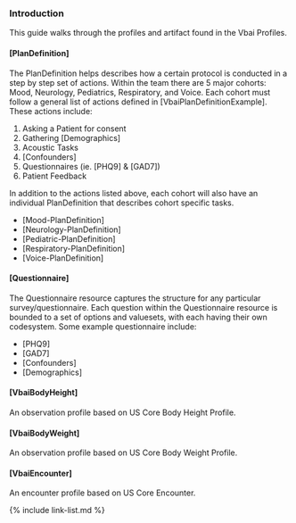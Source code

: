 ### Introduction
This guide walks through the profiles and artifact found in the Vbai Profiles.


#### [PlanDefinition]
The PlanDefinition helps describes how a certain protocol is conducted in a step by step set of actions. Within the team there are 5 major cohorts: Mood, Neurology, Pediatrics, Respiratory, and Voice. Each cohort must follow a general list of actions defined in [VbaiPlanDefinitionExample]. These actions include:
1. Asking a Patient for consent
2. Gathering [Demographics]
3. Acoustic Tasks
4. [Confounders]
5. Questionnaires (ie. [PHQ9] & [GAD7])
6. Patient Feedback

In addition to the actions listed above, each cohort will also have an individual PlanDefinition that describes cohort specific tasks.

 * [Mood-PlanDefinition]
 * [Neurology-PlanDefinition]
 * [Pediatric-PlanDefinition]
 * [Respiratory-PlanDefinition]
 * [Voice-PlanDefinition]


#### [Questionnaire]
The Questionnaire resource captures the structure for any particular survey/questionnaire. Each question within the Questionnaire resource is bounded to a set of options and valuesets, with each having their own codesystem. Some example questionnaire include:
* [PHQ9]
* [GAD7]
* [Confounders]
* [Demographics]



#### [VbaiBodyHeight]
An observation profile based on US Core Body Height Profile.

#### [VbaiBodyWeight]
An observation profile based on US Core Body Weight Profile.

#### [VbaiEncounter]
An encounter profile based on US Core Encounter.



 {% include link-list.md %}